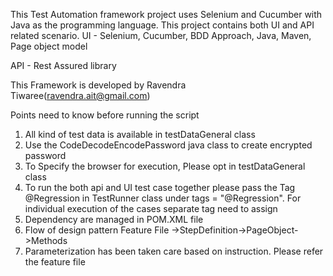 This Test Automation framework project uses Selenium and Cucumber with Java as the programming language. This project contains both UI and API related scenario. 
UI - Selenium, Cucumber, BDD Approach, Java, Maven, Page object model

API - Rest Assured library

This Framework is developed by Ravendra Tiwaree(ravendra.ait@gmail.com)

Points need to know before running the script
1. All kind of test data is available in testDataGeneral class
2. Use the CodeDecodeEncodePassword java class to create encrypted password
3. To Specify the browser for execution, Please opt in testDataGeneral class
4. To run the both api and UI test case together please pass the Tag @Regression in TestRunner class under tags = "@Regression". For individual execution of the cases separate tag need to assign
5. Dependency are managed in POM.XML file
6. Flow of design pattern Feature File ->StepDefinition->PageObject->Methods
7. Parameterization has been taken care based on instruction. Please refer the feature file
